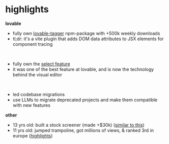# highlights

**lovable**
- fully own [lovable-tagger](https://www.npmjs.com/package/lovable-tagger) npm-package with +500k weekly downloads
- tl;dr: it's a vite plugin that adds DOM data attributes to JSX elements for component tracing

<br/>

- fully own the [select feature](https://lovable.dev/blog/2025-01-13-targeted-edits-supabase-integration-improvements-and-pricing-updates)
- it was one of the best feature at lovable, and is now the technology behind the visual editor

<br/>
 
- led codebase migrations
- use LLMs to migrate deprecated projects and make them compatible with new features
 
**other**
- 13 yrs old: built a stock screener (made +$30k) ([similar to this](https://fast-stock-screener.vercel.app/))
- 11 yrs old: jumped trampoline, got millions of views, & ranked 3rd in europe ([highlights](https://www.youtube.com/watch?v=Ja3MBfaacwo))
